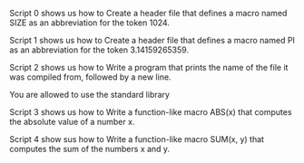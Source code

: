 Script 0 shows us how to Create a header file that defines a macro named SIZE as an abbreviation for the token 1024.

Script 1 shows us how to Create a header file that defines a macro named PI as an abbreviation for the token 3.14159265359.

Script 2 shows us how to Write a program that prints the name of the file it was compiled from, followed by a new line.

You are allowed to use the standard library

Script 3 shows us how to Write a function-like macro ABS(x) that computes the absolute value of a number x.

Script 4 show sus how to Write a function-like macro SUM(x, y) that computes the sum of the numbers x and y.
